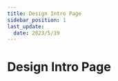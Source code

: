 ```yaml
---
title: Design Intro Page
sidebar_position: 1
last_update:
  date: 2023/5/19
---
```


# Design Intro Page
